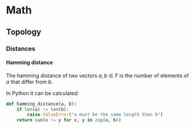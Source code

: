 # Math

## Topology

### Distances

#### Hamming distance

The hamming distance of two vectors $`a, b \in \mathrm{F}`$ is the number of
elements of $`a`$ that differ from $`b`$.

In Python it can be calculated:
```python
def hamming_distance(a, b):
    if len(a) != len(b):
        raise ValueError("a must be the same length than b")
    return sum(x != y for x, y in zip(a, b))
```

